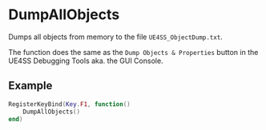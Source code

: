 # DumpAllObjects
Dumps all objects from memory to the file  `UE4SS_ObjectDump.txt`.

The function does the same as the `Dump Objects & Properties` button in the UE4SS Debugging Tools aka. the GUI Console.

## Example
```lua
RegisterKeyBind(Key.F1, function()
    DumpAllObjects()
end)
```